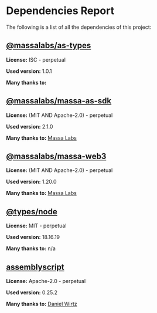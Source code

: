 # Dependencies Report

The following is a list of all the dependencies of this project:
## [@massalabs/as-types](https://registry.npmjs.org/@massalabs/as-types/-/as-types-1.0.1.tgz)

**License:** ISC - perpetual

**Used version:** 1.0.1

**Many thanks to:** 

## [@massalabs/massa-as-sdk](git+https://github.com/massalabs/massa-as-sdk.git)

**License:** (MIT AND Apache-2.0) - perpetual

**Used version:** 2.1.0

**Many thanks to:** [Massa Labs](info@massa.net)

## [@massalabs/massa-web3](git+https://github.com/massalabs/massa-web3.git)

**License:** (MIT AND Apache-2.0) - perpetual

**Used version:** 1.20.0

**Many thanks to:** [Massa Labs](info@massa.net)

## [@types/node](https://github.com/DefinitelyTyped/DefinitelyTyped.git)

**License:** MIT - perpetual

**Used version:** 18.16.19

**Many thanks to:** n/a

## [assemblyscript](git+https://github.com/AssemblyScript/assemblyscript.git)

**License:** Apache-2.0 - perpetual

**Used version:** 0.25.2

**Many thanks to:** [Daniel Wirtz](dcode+assemblyscript@dcode.io)

